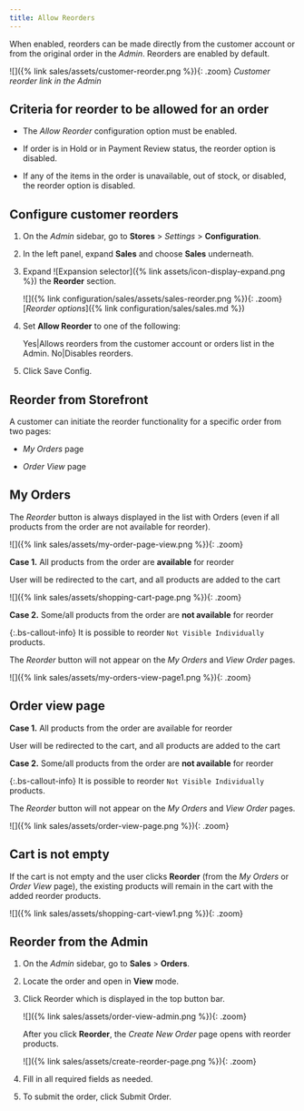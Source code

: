 ```yaml
---
title: Allow Reorders
---
```


When enabled, reorders can be made directly from the customer account or from the original order in the _Admin_. Reorders are enabled by default.

![]({% link sales/assets/customer-reorder.png %}){: .zoom}
_Customer reorder link in the Admin_

## Criteria for reorder to be allowed for an order

- The _Allow Reorder_ configuration option must be enabled.

- If order is in Hold or in Payment Review status, the reorder option is disabled.

- If any of the items in the order is unavailable, out of stock, or disabled, the reorder option is disabled.

## Configure customer reorders

1. On the _Admin_ sidebar, go to **Stores** > _Settings_ > **Configuration**.

1. In the left panel, expand **Sales** and choose **Sales** underneath.

1. Expand ![Expansion selector]({% link assets/icon-display-expand.png %}) the **Reorder** section.

   ![]({% link configuration/sales/assets/sales-reorder.png %}){: .zoom}
   [_Reorder options_]({% link configuration/sales/sales.md %})

1. Set **Allow Reorder** to one of the following:

   Yes|Allows reorders from the customer account or orders list in the Admin.
   No|Disables reorders.

1. Click <span class="btn">Save Config</span>.

## Reorder from Storefront

A customer can initiate the reorder functionality for a specific order from two pages:

- _My Orders_ page

- _Order View_ page

## My Orders

The _Reorder_ button is always displayed in the list with Orders (even if all products from the order are not available for reorder).

![]({% link sales/assets/my-order-page-view.png %}){: .zoom}

**Case 1.** All products from the order are **available** for reorder

User will be redirected to the cart, and all products are added to the cart

![]({% link sales/assets/shopping-cart-page.png %}){: .zoom}

**Case 2.** Some/all products from the order are **not available** for reorder

{:.bs-callout-info}
It is possible to reorder `Not Visible Individually` products.

The _Reorder_ button will not appear on the _My Orders_ and _View Order_ pages.

![]({% link sales/assets/my-orders-view-page1.png %}){: .zoom}

## Order view page

**Case 1.** All products from the order are available for reorder

User will be redirected to the cart, and all products are added to the cart

**Case 2.** Some/all products from the order are **not available** for reorder

{:.bs-callout-info}
It is possible to reorder `Not Visible Individually` products.

The _Reorder_ button will not appear on the _My Orders_ and _View Order_ pages.

![]({% link sales/assets/order-view-page.png %}){: .zoom}

## Cart is not empty

If the cart is not empty and the user  clicks **Reorder** (from the _My Orders_  or _Order View_ page), the existing products will remain in the cart with the added reorder products.

![]({% link sales/assets/shopping-cart-view1.png %}){: .zoom}

## Reorder from the Admin

1. On the _Admin_ sidebar, go to **Sales** > **Orders**.

1. Locate the order and open in **View** mode.

1. Click <span class="btn">Reorder</span> which is displayed in the top button bar.

   ![]({% link sales/assets/order-view-admin.png %}){: .zoom}

   After you click **Reorder**, the _Create New Order_ page opens with reorder products.

   ![]({% link sales/assets/create-reorder-page.png %}){: .zoom}

1. Fill in all required fields as needed.

1. To submit the order, click <span class="btn">Submit Order</span>.

